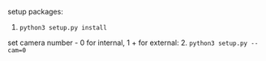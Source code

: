 setup packages: 
1. `python3 setup.py install`

set camera number - 0 for internal, 1 + for external:
2. `python3 setup.py --cam=0`

